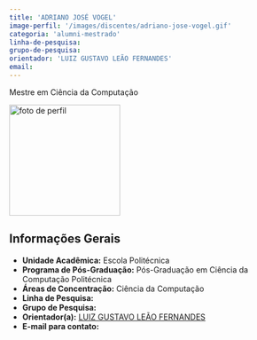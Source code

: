 ```yaml
---
title: 'ADRIANO JOSÉ VOGEL'
image-perfil: '/images/discentes/adriano-jose-vogel.gif'
categoria: 'alumni-mestrado'
linha-de-pesquisa:
grupo-de-pesquisa:
orientador: 'LUIZ GUSTAVO LEÃO FERNANDES'
email:
---
```


Mestre em Ciência da Computação

<img src="{{site.baseurl}}/images/discentes/adriano-jose-vogel.gif" alt="foto de perfil" width="200"/>

## Informações Gerais

- **Unidade Acadêmica:** Escola Politécnica
- **Programa de Pós-Graduação:** Pós-Graduação em Ciência da Computação Politécnica
- **Áreas de Concentração:** Ciência da Computação
- **Linha de Pesquisa:**
- **Grupo de Pesquisa:**
- **Orientador(a):** [LUIZ GUSTAVO LEÃO FERNANDES](http://www.pucrs.br/pesquisadores/luiz-gustavo-leao-fernandes/)
- **E-mail para contato:**
